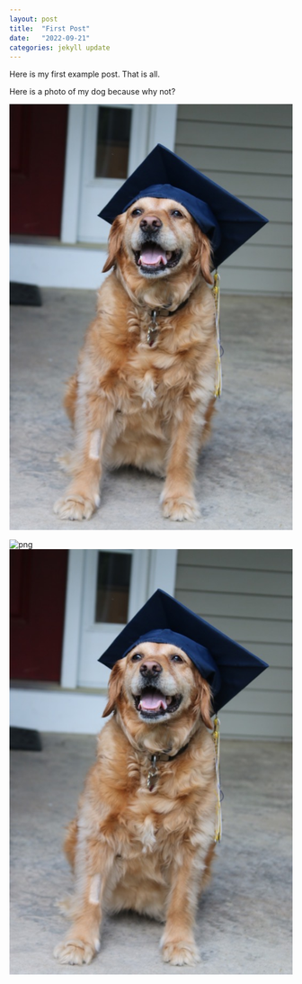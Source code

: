 ```yaml
---
layout: post
title:  "First Post"
date:   "2022-09-21"
categories: jekyll update
---
```

Here is my first example post. That is all.

Here is a photo of my dog because why not?

<div>
  <img src= "./../assets/dog.JPG"/>
</div>

![png](../assets/bookworm-search.png)
![JPG](../assets/dog.JPG)